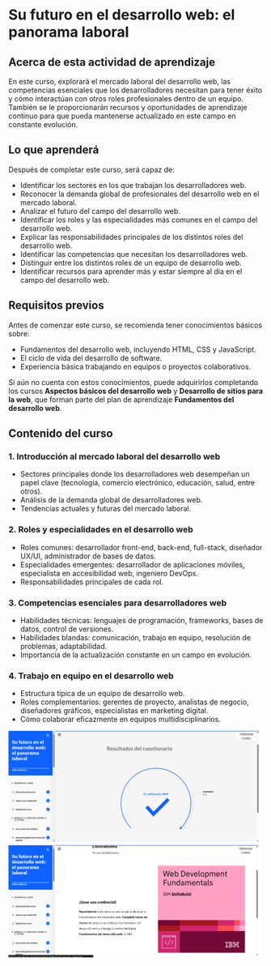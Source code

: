 # Su futuro en el desarrollo web: el panorama laboral

## Acerca de esta actividad de aprendizaje

En este curso, explorará el mercado laboral del desarrollo web, las competencias esenciales que los desarrolladores necesitan para tener éxito y cómo interactúan con otros roles profesionales dentro de un equipo. También se le proporcionarán recursos y oportunidades de aprendizaje continuo para que pueda mantenerse actualizado en este campo en constante evolución.

## Lo que aprenderá

Después de completar este curso, será capaz de:

- Identificar los sectores en los que trabajan los desarrolladores web.
- Reconocer la demanda global de profesionales del desarrollo web en el mercado laboral.
- Analizar el futuro del campo del desarrollo web.
- Identificar los roles y las especialidades más comunes en el campo del desarrollo web.
- Explicar las responsabilidades principales de los distintos roles del desarrollo web.
- Identificar las competencias que necesitan los desarrolladores web.
- Distinguir entre los distintos roles de un equipo de desarrollo web.
- Identificar recursos para aprender más y estar siempre al día en el campo del desarrollo web.

## Requisitos previos

Antes de comenzar este curso, se recomienda tener conocimientos básicos sobre:

- Fundamentos del desarrollo web, incluyendo HTML, CSS y JavaScript.
- El ciclo de vida del desarrollo de software.
- Experiencia básica trabajando en equipos o proyectos colaborativos.

Si aún no cuenta con estos conocimientos, puede adquirirlos completando los cursos **Aspectos básicos del desarrollo web** y **Desarrollo de sitios para la web**, que forman parte del plan de aprendizaje **Fundamentos del desarrollo web**.

## Contenido del curso

### 1. Introducción al mercado laboral del desarrollo web
- Sectores principales donde los desarrolladores web desempeñan un papel clave (tecnología, comercio electrónico, educación, salud, entre otros).
- Análisis de la demanda global de desarrolladores web.
- Tendencias actuales y futuras del mercado laboral.

### 2. Roles y especialidades en el desarrollo web
- Roles comunes: desarrollador front-end, back-end, full-stack, diseñador UX/UI, administrador de bases de datos.
- Especialidades emergentes: desarrollador de aplicaciones móviles, especialista en accesibilidad web, ingeniero DevOps.
- Responsabilidades principales de cada rol.

### 3. Competencias esenciales para desarrolladores web
- Habilidades técnicas: lenguajes de programación, frameworks, bases de datos, control de versiones.
- Habilidades blandas: comunicación, trabajo en equipo, resolución de problemas, adaptabilidad.
- Importancia de la actualización constante en un campo en evolución.

### 4. Trabajo en equipo en el desarrollo web
- Estructura típica de un equipo de desarrollo web.
- Roles complementarios: gerentes de proyecto, analistas de negocio, diseñadores gráficos, especialistas en marketing digital.
- Cómo colaborar eficazmente en equipos multidisciplinarios.

![alt text](imagenes/ExamenMod7.png)
![alt text](imagenes/FinalCursoMod7.png)